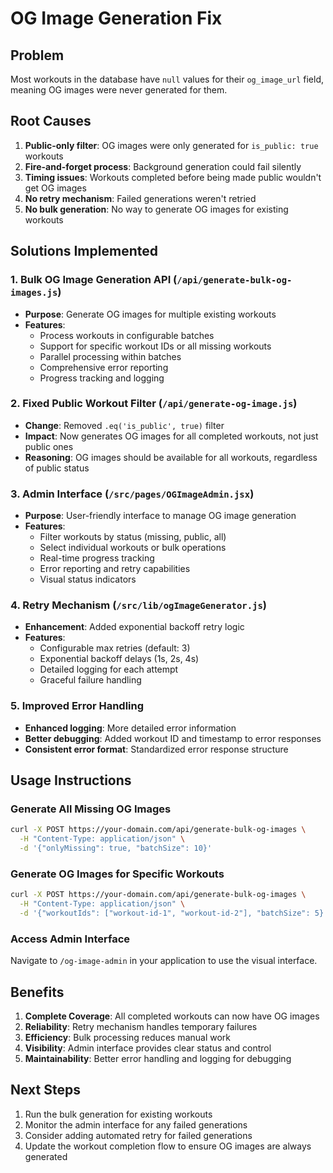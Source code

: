 # OG Image Generation Fix

## Problem
Most workouts in the database have `null` values for their `og_image_url` field, meaning OG images were never generated for them.

## Root Causes
1. **Public-only filter**: OG images were only generated for `is_public: true` workouts
2. **Fire-and-forget process**: Background generation could fail silently
3. **Timing issues**: Workouts completed before being made public wouldn't get OG images
4. **No retry mechanism**: Failed generations weren't retried
5. **No bulk generation**: No way to generate OG images for existing workouts

## Solutions Implemented

### 1. Bulk OG Image Generation API (`/api/generate-bulk-og-images.js`)
- **Purpose**: Generate OG images for multiple existing workouts
- **Features**:
  - Process workouts in configurable batches
  - Support for specific workout IDs or all missing workouts
  - Parallel processing within batches
  - Comprehensive error reporting
  - Progress tracking and logging

### 2. Fixed Public Workout Filter (`/api/generate-og-image.js`)
- **Change**: Removed `.eq('is_public', true)` filter
- **Impact**: Now generates OG images for all completed workouts, not just public ones
- **Reasoning**: OG images should be available for all workouts, regardless of public status

### 3. Admin Interface (`/src/pages/OGImageAdmin.jsx`)
- **Purpose**: User-friendly interface to manage OG image generation
- **Features**:
  - Filter workouts by status (missing, public, all)
  - Select individual workouts or bulk operations
  - Real-time progress tracking
  - Error reporting and retry capabilities
  - Visual status indicators

### 4. Retry Mechanism (`/src/lib/ogImageGenerator.js`)
- **Enhancement**: Added exponential backoff retry logic
- **Features**:
  - Configurable max retries (default: 3)
  - Exponential backoff delays (1s, 2s, 4s)
  - Detailed logging for each attempt
  - Graceful failure handling

### 5. Improved Error Handling
- **Enhanced logging**: More detailed error information
- **Better debugging**: Added workout ID and timestamp to error responses
- **Consistent error format**: Standardized error response structure

## Usage Instructions

### Generate All Missing OG Images
```bash
curl -X POST https://your-domain.com/api/generate-bulk-og-images \
  -H "Content-Type: application/json" \
  -d '{"onlyMissing": true, "batchSize": 10}'
```

### Generate OG Images for Specific Workouts
```bash
curl -X POST https://your-domain.com/api/generate-bulk-og-images \
  -H "Content-Type: application/json" \
  -d '{"workoutIds": ["workout-id-1", "workout-id-2"], "batchSize": 5}'
```

### Access Admin Interface
Navigate to `/og-image-admin` in your application to use the visual interface.

## Benefits
1. **Complete Coverage**: All completed workouts can now have OG images
2. **Reliability**: Retry mechanism handles temporary failures
3. **Efficiency**: Bulk processing reduces manual work
4. **Visibility**: Admin interface provides clear status and control
5. **Maintainability**: Better error handling and logging for debugging

## Next Steps
1. Run the bulk generation for existing workouts
2. Monitor the admin interface for any failed generations
3. Consider adding automated retry for failed generations
4. Update the workout completion flow to ensure OG images are always generated
